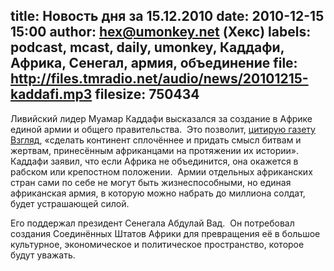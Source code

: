 title: Новость дня за 15.12.2010
date: 2010-12-15 15:00
author: hex@umonkey.net (Хекс)
labels: podcast, mcast, daily, umonkey, Каддафи, Африка, Сенегал, армия, объединение
file: http://files.tmradio.net/audio/news/20101215-kaddafi.mp3
filesize: 750434
---
Ливийский лидер Муамар Каддафи высказался за создание в Африке единой армии и
общего правительства.  Это позволит, [цитирую газету Взгляд][1], «сделать
континент сплочённее и придать смысл битвам и жертвам, принесённым африканцами
на протяжении их истории».  Каддафи заявил, что если Африка не объединится, она
окажется в рабском или крепостном положении.  Армии отдельных африканских стран
сами по себе не могут быть жизнеспособными, но единая африканская армия, в
которую можно набрать до миллиона солдат, будет устрашающей силой.

Его поддержал президент Сенегала Абдулай Вад.  Он потребовал создания
Соединённых Штатов Африки для превращения её в большое культурное,
экономическое и политическое пространство, которое будут уважать.

[1]: http://www.vz.ru/news/2010/12/15/454859.html

